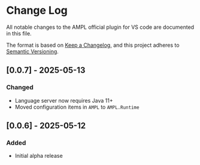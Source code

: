 # Change Log

All notable changes to the AMPL official plugin for VS code are documented in this file.

The format is based on [Keep a Changelog](https://keepachangelog.com/en/1.1.0/),
and this project adheres to [Semantic Versioning](https://semver.org/spec/v2.0.0.html).


## [0.0.7] - 2025-05-13

### Changed

- Language server now requires Java 11+
- Moved configuration items in `AMPL` to `AMPL.Runtime`

 

## [0.0.6] - 2025-05-12

### Added 

- Initial alpha release
